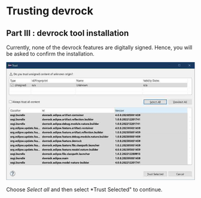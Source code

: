 # Trusting devrock

## Part III : devrock tool installation 

 Currently, none of the devrock features are digitally signed. Hence, you will be asked to confirm the installation.

 
![picture of the signatures of the features](./images/08.devrock.jpg "the signatures of the features")


Choose *Select all* and then select *Trust Selected" to continue.


